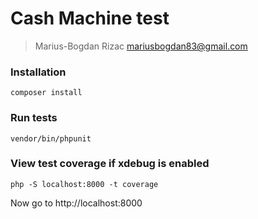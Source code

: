 # Cash Machine test

> Marius-Bogdan Rizac <mariusbogdan83@gmail.com>

### Installation

```
composer install
```

### Run tests

```
vendor/bin/phpunit
```

### View test coverage if xdebug is enabled

```
php -S localhost:8000 -t coverage
```

Now go to http://localhost:8000
